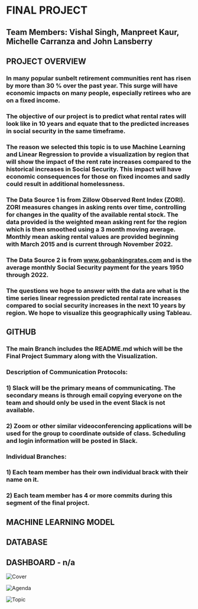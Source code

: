 # FINAL PROJECT

## Team Members: Vishal Singh, Manpreet Kaur, Michelle Carranza and John Lansberry

## PROJECT OVERVIEW

### In many popular sunbelt retirement communities rent has risen by more than 30 % over the past year.  This surge will have economic impacts on many people, especially retirees who are on a fixed income.

### The objective of our project is to predict what rental rates will look like in 10 years and equate that to the predicted increases in social security in the same timeframe.


### The reason we selected this topic is to use Machine Learning and Linear Regression to provide a visualization by region that will show the impact of the rent rate increases compared to the historical increases in Social Security.  This impact will have economic consequences for those on fixed incomes and sadly could result in additional homelessness.

### The Data Source 1 is from Zillow Observed Rent Index (ZORI).  ZORI measures changes in asking rents over time, controlling for changes in the quality of the available rental stock. The data provided is the weighted mean asking rent for the region which is then smoothed using a 3 month moving average.  Monthly mean asking rental values are provided beginning with March 2015 and is current through November 2022.

### The Data Source 2 is from www.gobankingrates.com and is the average monthly Social Security payment for the years 1950 through 2022.

### The questions we hope to answer with the data are what is the time series linear regression predicted rental rate increases compared to social security increases in the next 10 years by region.  We hope to visualize this geographically using Tableau.

## GITHUB

### The main Branch includes the README.md which will be the Final Project Summary along with the Visualization.

### Description of Communication Protocols:

### 1) Slack will be the primary means of communicating.  The secondary means is through email copying everyone on the team and should only be used in the event Slack is not available.

### 2) Zoom or other similar videoconferencing applications will be used for the group to coordinate outside of class. Scheduling and login information will be posted in Slack.


### Individual Branches:

### 1) Each team member has their own individual brack with their name on it.

### 2) Each team member has 4 or more commits during this segment of the final project.


## MACHINE LEARNING MODEL


## DATABASE


## DASHBOARD  - n/a

![Cover](https://user-images.githubusercontent.com/111101012/210926409-f2399d27-4135-4d34-9423-a2f84b6c87ff.png)

![Agenda](https://user-images.githubusercontent.com/111101012/210926577-2ec5b612-f9d9-4db2-b8e8-b263bddffeea.png)

![Topic](https://user-images.githubusercontent.com/111101012/210926724-6f2d7915-56eb-4ee4-a69c-5f8625cec20d.png)

